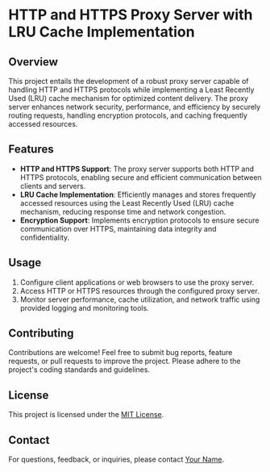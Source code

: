# HTTP and HTTPS Proxy Server with LRU Cache Implementation

## Overview
This project entails the development of a robust proxy server capable of handling HTTP and HTTPS protocols while implementing a Least Recently Used (LRU) cache mechanism for optimized content delivery. The proxy server enhances network security, performance, and efficiency by securely routing requests, handling encryption protocols, and caching frequently accessed resources.

## Features
- **HTTP and HTTPS Support**: The proxy server supports both HTTP and HTTPS protocols, enabling secure and efficient communication between clients and servers.
- **LRU Cache Implementation**: Efficiently manages and stores frequently accessed resources using the Least Recently Used (LRU) cache mechanism, reducing response time and network congestion.
- **Encryption Support**: Implements encryption protocols to ensure secure communication over HTTPS, maintaining data integrity and confidentiality.


## Usage
1. Configure client applications or web browsers to use the proxy server.
2. Access HTTP or HTTPS resources through the configured proxy server.
3. Monitor server performance, cache utilization, and network traffic using provided logging and monitoring tools.

## Contributing
Contributions are welcome! Feel free to submit bug reports, feature requests, or pull requests to improve the project. Please adhere to the project's coding standards and guidelines.

## License
This project is licensed under the [MIT License](LICENSE).

## Contact
For questions, feedback, or inquiries, please contact [Your Name](mailto:youremail@example.com).
